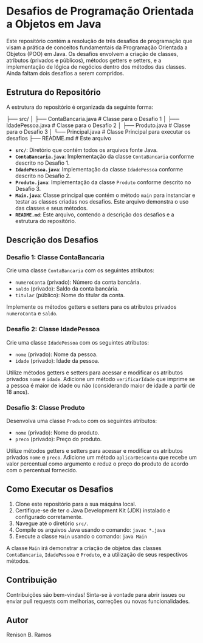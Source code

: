 # Desafios de Programação Orientada a Objetos em Java

Este repositório contém a resolução de três desafios de programação que visam a prática de conceitos fundamentais da Programação Orientada a Objetos (POO) em Java. Os desafios envolvem a criação de classes, atributos (privados e públicos), métodos getters e setters, e a implementação de lógica de negócios dentro dos métodos das classes.
Ainda faltam dois desafios a serem compridos.
## Estrutura do Repositório

A estrutura do repositório é organizada da seguinte forma:

├── src/
│ ├── ContaBancaria.java # Classe para o Desafio 1
│ ├── IdadePessoa.java # Classe para o Desafio 2
│ ├── Produto.java # Classe para o Desafio 3
│ └── Principal.java # Classe Principal para executar os desafios
├── README.md # Este arquivo

*   **`src/`**: Diretório que contém todos os arquivos fonte Java.
*   **`ContaBancaria.java`**: Implementação da classe `ContaBancaria` conforme descrito no Desafio 1.
*   **`IdadePessoa.java`**: Implementação da classe `IdadePessoa` conforme descrito no Desafio 2.
*   **`Produto.java`**: Implementação da classe `Produto` conforme descrito no Desafio 3.
*   **`Main.java`**: Classe principal que contém o método `main` para instanciar e testar as classes criadas nos desafios. Este arquivo demonstra o uso das classes e seus métodos.
*   **`README.md`**: Este arquivo, contendo a descrição dos desafios e a estrutura do repositório.

## Descrição dos Desafios

### Desafio 1: Classe ContaBancaria

Crie uma classe `ContaBancaria` com os seguintes atributos:

*   `numeroConta` (privado): Número da conta bancária.
*   `saldo` (privado): Saldo da conta bancária.
*   `titular` (público): Nome do titular da conta.

Implemente os métodos getters e setters para os atributos privados `numeroConta` e `saldo`.

### Desafio 2: Classe IdadePessoa

Crie uma classe `IdadePessoa` com os seguintes atributos:

*   `nome` (privado): Nome da pessoa.
*   `idade` (privado): Idade da pessoa.

Utilize métodos getters e setters para acessar e modificar os atributos privados `nome` e `idade`. Adicione um método `verificarIdade` que imprime se a pessoa é maior de idade ou não (considerando maior de idade a partir de 18 anos).

### Desafio 3: Classe Produto

Desenvolva uma classe `Produto` com os seguintes atributos:

*   `nome` (privado): Nome do produto.
*   `preco` (privado): Preço do produto.

Utilize métodos getters e setters para acessar e modificar os atributos privados `nome` e `preco`. Adicione um método `aplicarDesconto` que recebe um valor percentual como argumento e reduz o preço do produto de acordo com o percentual fornecido.

## Como Executar os Desafios

1.  Clone este repositório para a sua máquina local.
2.  Certifique-se de ter o Java Development Kit (JDK) instalado e configurado corretamente.
3.  Navegue até o diretório `src/`.
4.  Compile os arquivos Java usando o comando: `javac *.java`
5.  Execute a classe `Main` usando o comando: `java Main`

A classe `Main` irá demonstrar a criação de objetos das classes `ContaBancaria`, `IdadePessoa` e `Produto`, e a utilização de seus respectivos métodos.

## Contribuição

Contribuições são bem-vindas! Sinta-se à vontade para abrir issues ou enviar pull requests com melhorias, correções ou novas funcionalidades.


## Autor
Renison B. Ramos
